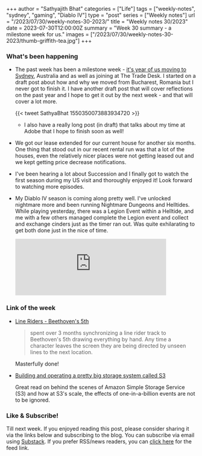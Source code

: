 +++
author = "Sathyajith Bhat"
categories = ["Life"]
tags = ["weekly-notes", "sydney", "gaming", "Diablo IV"]
type = "post"
series = ["Weekly notes"]
url = "/2023/07/30/weekly-notes-30-2023/"
title = "Weekly notes 30/2023"
date = 2023-07-30T12:00:00Z
summary = "Week 30 summary - a milestone week for us."
images = ["/2023/07/30/weekly-notes-30-2023/thumb-griffith-tea.jpg"]
+++

### What's been happening

* The past week has been a milestone week - [it's year of us moving to Sydney](https://twitter.com/SathyaBhat/status/1550350073883934720), Australia and as well as joining at The Trade Desk. I started on a draft post about how and why we moved from Bucharest, Romania but I never got to finish it. I have another draft post that will cover reflections on the past year and I hope to get it out by the next week - and that will cover a lot more.

    {{< tweet SathyaBhat 1550350073883934720 >}}
    
    * I also have a really long post (in draft) that talks about my time at Adobe that I hope to finish soon as well!
* We got our lease extended for our current house for another six months. One thing that stood out in our recent rental run was that a lot of the houses, even the relatively nicer places were not getting leased out and we kept getting price decrease notifications. 
* I've been hearing a lot about Succession and I finally got to watch the first season during my US visit and thoroughly enjoyed it! Look forward to watching more episodes. 
* My Diablo IV season is coming along pretty well. I've unlocked nightmare more and been running Nightmare Dungeons and Helltides. While playing yesterday, there was a Legion Event within a Helltide, and me with a few others managed complete the Legion event and collect and exchange cinders just as the timer ran out. Was quite exhilarating to get both done just in the nice of time.

    <iframe src="https://mastodon.social/@Sathyabhat/110801370466243274/embed" class="mastodon-embed" style="max-width: 100%; border: 0" width="400" allowfullscreen="allowfullscreen"></iframe><script src="https://mastodon.social/embed.js" async="async"></script>

### Link of the week

* [Line Riders - Beethoven's 5th](https://www.youtube.com/watch?app=desktop&v=vcBn04IyELc)

    > spent over 3 months synchronizing a line rider track to Beethoven's 5th drawing everything by hand.  Any time a character leaves the screen they are being directed by unseen lines to the next location.

    Masterfully done!

* [Building and operating a pretty big storage system called S3](https://www.allthingsdistributed.com/2023/07/building-and-operating-a-pretty-big-storage-system.html)

    Great read on behind the scenes of Amazon Simple Storage Service (S3) and how at S3's scale, the effects of one-in-a-billion events are not to be ignored.

### Like & Subscribe!

Till next week. If you enjoyed reading this post, please consider sharing it via the links below and subscribing to the blog. You can subscribe via email using [Substack](https://sathyabhat.substack.com/). If you prefer RSS/news readers, you can [click here](https://sathyabh.at/index.xml) for the feed link.